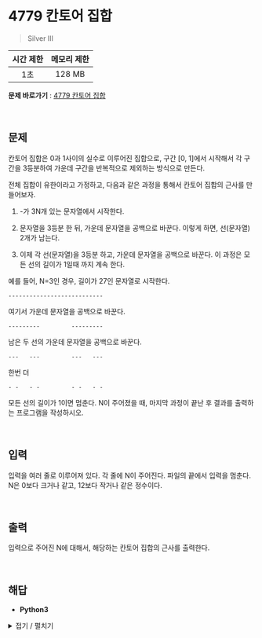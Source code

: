 # 4779 칸토어 집합
> Silver III

|시간 제한|메모리 제한|
|:---:|:---:|
|1초|128 MB|

**문제 바로가기** : [4779 칸토어 집합](https://www.acmicpc.net/problem/4779 "4779 칸토어 집합")

</br>

## 문제
칸토어 집합은 0과 1사이의 실수로 이루어진 집합으로, 구간 [0, 1]에서 시작해서 각 구간을 3등분하여 가운데 구간을 반복적으로 제외하는 방식으로 만든다.

전체 집합이 유한이라고 가정하고, 다음과 같은 과정을 통해서 칸토어 집합의 근사를 만들어보자.

1. -가 3N개 있는 문자열에서 시작한다.

2. 문자열을 3등분 한 뒤, 가운데 문자열을 공백으로 바꾼다. 이렇게 하면, 선(문자열) 2개가 남는다.

3. 이제 각 선(문자열)을 3등분 하고, 가운데 문자열을 공백으로 바꾼다. 이 과정은 모든 선의 길이가 1일때 까지 계속 한다.

예를 들어, N=3인 경우, 길이가 27인 문자열로 시작한다.

```
---------------------------
```

여기서 가운데 문자열을 공백으로 바꾼다.

```
---------         ---------
```

남은 두 선의 가운데 문자열을 공백으로 바꾼다.

```
---   ---         ---   ---
```

한번 더

```
- -   - -         - -   - -
```

모든 선의 길이가 1이면 멈춘다. N이 주어졌을 때, 마지막 과정이 끝난 후 결과를 출력하는 프로그램을 작성하시오.

</br>

## 입력
입력을 여러 줄로 이루어져 있다. 각 줄에 N이 주어진다. 파일의 끝에서 입력을 멈춘다. N은 0보다 크거나 같고, 12보다 작거나 같은 정수이다.

</br>

## 출력
입력으로 주어진 N에 대해서, 해당하는 칸토어 집합의 근사를 출력한다.

</br>

## 해답
- **Python3**
<details>
<summary>접기 / 펼치기</summary>
<div markdown="1">

```py
from sys import stdin

def cantor(string):
    if len(string) == 1:
        return string
    else:
        length = len(string)
        gap = length // 3
        return cantor(string[:gap]) + " " * gap + cantor(string[gap*2:])
    
while True:
    string = stdin.readline()
    if string == "":
        break

    n = int(string)
    if n == 0:
        print("-")
    else:
        print(cantor("-" * (3 ** n)))
```

</div>
</details>